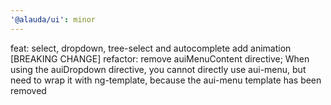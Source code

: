 ```yaml
---
'@alauda/ui': minor
---
```


feat: select, dropdown, tree-select and autocomplete add animation
[BREAKING CHANGE] refactor: remove auiMenuContent directive; When using the auiDropdown directive, you cannot directly use aui-menu, but need to wrap it with ng-template, because the aui-menu template has been removed
